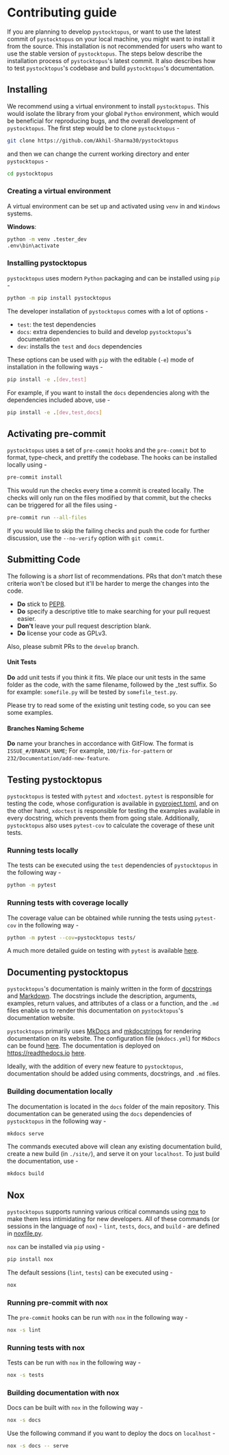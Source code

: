 # Contributing guide

If you are planning to develop `pystocktopus`, or want to use the latest commit of
`pystocktopus` on your local machine, you might want to install it from the source.
This installation is not recommended for users who want to use the stable
version of `pystocktopus`. The steps below describe the installation process of
`pystocktopus`'s latest commit. It also describes how to test `pystocktopus`'s codebase
and build `pystocktopus`'s documentation.


## Installing

We recommend using a virtual environment to install `pystocktopus`. This would
isolate the library from your global `Python` environment, which would be
beneficial for reproducing bugs, and the overall development of `pystocktopus`. The
first step would be to clone `pystocktopus` -

```bash
git clone https://github.com/Akhil-Sharma30/pystocktopus
```

and then we can change the current working directory and enter `pystocktopus` -

```bash
cd pystocktopus
```

### Creating a virtual environment

A virtual environment can be set up and activated using `venv` in and `Windows` systems.

**Windows**:

```bash
python -m venv .tester_dev
.env\bin\activate
```

### Installing pystocktopus
`pystocktopus` uses modern `Python` packaging and can be installed using `pip` -

```bash
python -m pip install pystocktopus
```

The developer installation of `pystocktopus` comes with a lot of options -

- `test`: the test dependencies
- `docs`: extra dependencies to build and develop `pystocktopus`'s documentation
- `dev`: installs the `test` and `docs` dependencies

These options can be used with `pip` with the editable (`-e`) mode of
installation in the following ways -

```bash
pip install -e .[dev,test]
```

For example, if you want to install the `docs` dependencies along with the
dependencies included above, use -

```bash
pip install -e .[dev,test,docs]
```

## Activating pre-commit
`pystocktopus` uses a set of `pre-commit` hooks and the `pre-commit` bot to format,
type-check, and prettify the codebase. The hooks can be installed locally
using -

```bash
pre-commit install
```

This would run the checks every time a commit is created locally. The checks
will only run on the files modified by that commit, but the checks can be
triggered for all the files using -

```bash
pre-commit run --all-files
```

If you would like to skip the failing checks and push the code for further
discussion, use the `--no-verify` option with `git commit`.

## Submitting Code
The following is a *short* list of recommendations. PRs that don't match these criteria won't be closed but it'll be harder to merge the changes into the code.

* **Do** stick to [PEP8](https://www.python.org/dev/peps/pep-0008/).
* **Do** specify a descriptive title to make searching for your pull request easier.
* **Don't** leave your pull request description blank.
* **Do** license your code as GPLv3.

Also, please submit PRs to the `develop` branch.

#### Unit Tests
**Do** add unit tests if you think it fits. We place our unit tests in the same folder as the code, with the same 
filename, followed by the _test suffix. So for example: `somefile.py` will be tested by `somefile_test.py`.

Please try to read some of the existing unit testing code, so you can see some examples.

#### Branches Naming Scheme
**Do** name your branches in accordance with GitFlow. The format is `ISSUE_#/BRANCH_NAME`; For example, 
`100/fix-for-pattern` or `232/Documentation/add-new-feature`.

## Testing pystocktopus

`pystocktopus` is tested with `pytest` and `xdoctest`. `pytest` is responsible for
testing the code, whose configuration is available in
[pyproject.toml](https://github.com/Akhil-Sharma30/pystocktopus/blob/main/pyproject.toml),
and on the other hand, `xdoctest` is responsible for testing the examples
available in every docstring, which prevents them from going stale.
Additionally, `pystocktopus` also uses `pytest-cov` to calculate the coverage of
these unit tests.

### Running tests locally

The tests can be executed using the `test` dependencies of `pystocktopus` in the
following way -

```bash
python -m pytest
```

### Running tests with coverage locally

The coverage value can be obtained while running the tests using `pytest-cov` in
the following way -

```bash
python -m pytest --cov=pystocktopus tests/
```

A much more detailed guide on testing with `pytest` is available
[here](https://scikit-hep.org/developer/pytest).

## Documenting pystocktopus

`pystocktopus`'s documentation is mainly written in the form of
[docstrings](https://peps.python.org/pep-0257/) and
[Markdown](https://en.wikipedia.org/wiki/Markdown). The docstrings include the
description, arguments, examples, return values, and attributes of a class or a
function, and the `.md` files enable us to render this documentation on
`pystocktopus`'s documentation website.

`pystocktopus` primarily uses [MkDocs](https://www.mkdocs.org/) and
[mkdocstrings](https://mkdocstrings.github.io/) for rendering documentation on
its website. The configuration file (`mkdocs.yml`) for `MkDocs` can be found
[here](https://github.com/Akhil-Sharma30/pystocktopus/blob/main/mkdocs.yml). The
documentation is deployed on <https://readthedocs.io>
[here](https://pystocktopus.readthedocs.io/en/latest/).

Ideally, with the addition of every new feature to `pystocktopus`, documentation
should be added using comments, docstrings, and `.md` files.

### Building documentation locally

The documentation is located in the `docs` folder of the main repository. This
documentation can be generated using the `docs` dependencies of `pystocktopus` in the
following way -

```bash
mkdocs serve
```

The commands executed above will clean any existing documentation build, create
a new build (in `./site/`), and serve it on your `localhost`. To just build the
documentation, use -

```bash
mkdocs build
```

## Nox

`pystocktopus` supports running various critical commands using
[nox](https://github.com/wntrblm/nox) to make them less intimidating for new
developers. All of these commands (or sessions in the language of `nox`) -
`lint`, `tests`, `docs`, and `build` - are defined in
[noxfile.py](https://github.com/Akhil-Sharma30/pystocktopus/blob/main/noxfile.py).

`nox` can be installed via `pip` using -

```bash
pip install nox
```

The default sessions (`lint`, `tests`) can be executed using -

```bash
nox
```

### Running pre-commit with nox

The `pre-commit` hooks can be run with `nox` in the following way -

```bash
nox -s lint
```

### Running tests with nox

Tests can be run with `nox` in the following way -

```bash
nox -s tests
```

### Building documentation with nox

Docs can be built with `nox` in the following way -

```bash
nox -s docs
```

Use the following command if you want to deploy the docs on `localhost` -

```bash
nox -s docs -- serve
```
